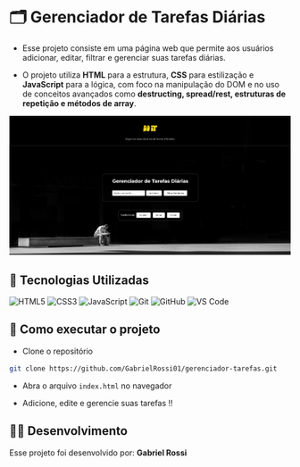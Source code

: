 # 🗂️ Gerenciador de Tarefas Diárias

- Esse projeto consiste em uma página web que permite aos usuários adicionar, editar, filtrar e gerenciar suas tarefas diárias.

- O projeto utiliza **HTML** para a estrutura, **CSS** para estilização e **JavaScript** para a lógica, com foco na manipulação do DOM e no uso de conceitos avançados como **destructing, spread/rest, estruturas de repetição e métodos de array**.

![Prévia do projeto](assets/tela-projeto.png)

## 💎 Tecnologias Utilizadas

![HTML5](https://img.shields.io/badge/-HTML5-E34F26?logo=html5&logoColor=white)
![CSS3](https://img.shields.io/badge/-CSS3-1572B6?logo=css3&logoColor=white)
![JavaScript](https://img.shields.io/badge/-JavaScript-F7DF1E?logo=javascript&logoColor=black)
![Git](https://img.shields.io/badge/-Git-F05032?logo=git&logoColor=white)
![GitHub](https://img.shields.io/badge/-GitHub-181717?logo=github&logoColor=white)
![VS Code](https://img.shields.io/badge/-VS%20Code-007ACC?logo=visual-studio-code&logoColor=white)

## 🏁 Como executar o projeto

- Clone o repositório

```bash
git clone https://github.com/GabrielRossi01/gerenciador-tarefas.git
```
- Abra o arquivo `index.html` no navegador

- Adicione, edite e gerencie suas tarefas !!

## 🧑‍💻 Desenvolvimento

Esse projeto foi desenvolvido por: **Gabriel Rossi**
